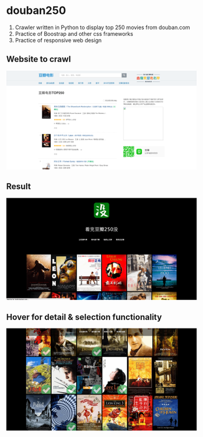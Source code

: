# douban250
1. Crawler written in Python to display top 250 movies from douban.com
2. Practice of Boostrap and other css frameworks
3. Practice of responsive web design

Website to crawl
-----------------

![ScreenShot](Screen_Shot_1-min.png?raw=true "douban.com")

Result
-----------------

![ScreenShot](Screen_Shot_2-min.png?raw=true "generated website 1")

Hover for detail & selection functionality
-----------------

![ScreenShot](Screen_Shot_3-min.png?raw=true "generated website 2")



